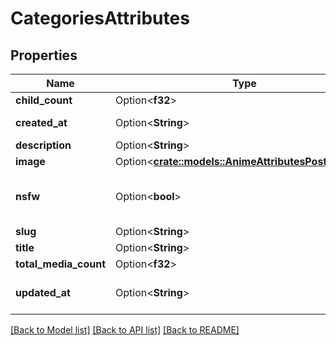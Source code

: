 # CategoriesAttributes

## Properties

Name | Type | Description | Notes
------------ | ------------- | ------------- | -------------
**child_count** | Option<**f32**> |  | [optional]
**created_at** | Option<**String**> | ISO 8601 date and time | [optional]
**description** | Option<**String**> |  | [optional]
**image** | Option<[**crate::models::AnimeAttributesPosterImage**](animeAttributes_posterImage.md)> |  | [optional]
**nsfw** | Option<**bool**> | NSFW categories requires authentication | [optional]
**slug** | Option<**String**> |  | [optional]
**title** | Option<**String**> |  | [optional]
**total_media_count** | Option<**f32**> |  | [optional]
**updated_at** | Option<**String**> | ISO 8601 of last modification | [optional]

[[Back to Model list]](../README.md#documentation-for-models) [[Back to API list]](../README.md#documentation-for-api-endpoints) [[Back to README]](../README.md)


